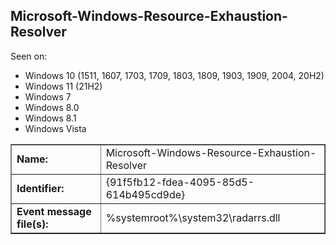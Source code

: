 ## Microsoft-Windows-Resource-Exhaustion-Resolver

Seen on:
* Windows 10 (1511, 1607, 1703, 1709, 1803, 1809, 1903, 1909, 2004, 20H2)
* Windows 11 (21H2)
* Windows 7
* Windows 8.0
* Windows 8.1
* Windows Vista

<table border="1" class="docutils">
  <tbody>
    <tr>
      <td><b>Name:</b></td>
      <td>Microsoft-Windows-Resource-Exhaustion-Resolver</td>
    </tr>
    <tr>
      <td><b>Identifier:</b></td>
      <td>{91f5fb12-fdea-4095-85d5-614b495cd9de}</td>
    </tr>
    <tr>
      <td><b>Event message file(s):</b></td>
      <td>%systemroot%\system32\radarrs.dll</td>
    </tr>
  </tbody>
</table>

&nbsp;


